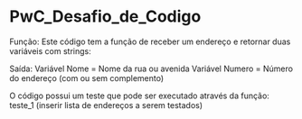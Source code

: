 # PwC_Desafio_de_Codigo

Função:
Este código tem a função de receber um endereço e retornar duas variáveis com strings:

Saída:
Variável Nome = Nome da rua ou avenida
Variável Numero = Número do endereço (com ou sem complemento)

O código possui um teste que pode ser executado através da função: teste_1 (inserir lista de endereços a serem testados)

